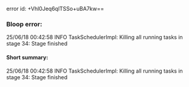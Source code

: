 error id: +Vhl0Jeq6qlTSSo+uBA7kw==
### Bloop error:

25/06/18 00:42:58 INFO TaskSchedulerImpl: Killing all running tasks in stage 34: Stage finished
#### Short summary: 

25/06/18 00:42:58 INFO TaskSchedulerImpl: Killing all running tasks in stage 34: Stage finished